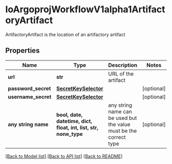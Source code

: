 # IoArgoprojWorkflowV1alpha1ArtifactoryArtifact

ArtifactoryArtifact is the location of an artifactory artifact

## Properties
Name | Type | Description | Notes
------------ | ------------- | ------------- | -------------
**url** | **str** | URL of the artifact | 
**password_secret** | [**SecretKeySelector**](SecretKeySelector.md) |  | [optional] 
**username_secret** | [**SecretKeySelector**](SecretKeySelector.md) |  | [optional] 
**any string name** | **bool, date, datetime, dict, float, int, list, str, none_type** | any string name can be used but the value must be the correct type | [optional]

[[Back to Model list]](../README.md#documentation-for-models) [[Back to API list]](../README.md#documentation-for-api-endpoints) [[Back to README]](../README.md)


